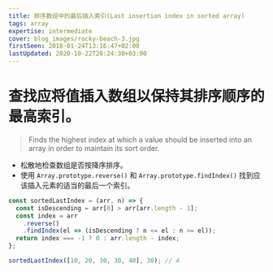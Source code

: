 ```yaml
---
title: 排序数组中的最后插入索引(Last insertion index in sorted array)
tags: array
expertise: intermediate
cover: blog_images/rocky-beach-3.jpg
firstSeen: 2018-01-24T13:16:47+02:00
lastUpdated: 2020-10-22T20:24:30+03:00
---
```


# 查找应将值插入数组以保持其排序顺序的最高索引。
> Finds the highest index at which a value should be inserted into an array in order to maintain its sort order.

- 松散地检查数组是否按降序排序。
- 使用 `Array.prototype.reverse()` 和 `Array.prototype.findIndex()` 找到应该插入元素的适当的最后一个索引。

```js
const sortedLastIndex = (arr, n) => {
  const isDescending = arr[0] > arr[arr.length - 1];
  const index = arr
    .reverse()
    .findIndex(el => (isDescending ? n <= el : n >= el));
  return index === -1 ? 0 : arr.length - index;
};
```

```js
sortedLastIndex([10, 20, 30, 30, 40], 30); // 4
```
